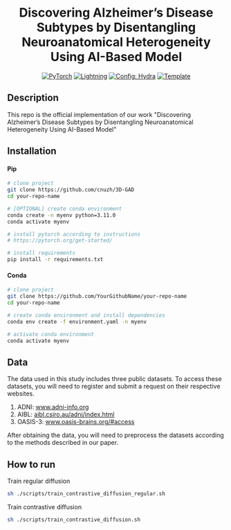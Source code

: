 <div align="center">


# Discovering Alzheimer’s Disease Subtypes by Disentangling Neuroanatomical Heterogeneity Using AI-Based Model


<a href="https://pytorch.org/get-started/locally/"><img alt="PyTorch" src="https://img.shields.io/badge/PyTorch-ee4c2c?logo=pytorch&logoColor=white"></a>
<a href="https://pytorchlightning.ai/"><img alt="Lightning" src="https://img.shields.io/badge/-Lightning-792ee5?logo=pytorchlightning&logoColor=white"></a>
<a href="https://hydra.cc/"><img alt="Config: Hydra" src="https://img.shields.io/badge/Config-Hydra-89b8cd"></a>
<a href="https://github.com/ashleve/lightning-hydra-template"><img alt="Template" src="https://img.shields.io/badge/-Lightning--Hydra--Template-017F2F?style=flat&logo=github&labelColor=gray"></a><br>

</div>

## Description

This repo is the official implementation of our work "Discovering Alzheimer’s Disease Subtypes by Disentangling Neuroanatomical Heterogeneity Using AI-Based Model"

## Installation

#### Pip

```bash
# clone project
git clone https://github.com/cnuzh/3D-GAD
cd your-repo-name

# [OPTIONAL] create conda environment
conda create -n myenv python=3.11.0
conda activate myenv

# install pytorch according to instructions
# https://pytorch.org/get-started/

# install requirements
pip install -r requirements.txt
```

#### Conda

```bash
# clone project
git clone https://github.com/YourGithubName/your-repo-name
cd your-repo-name

# create conda environment and install dependencies
conda env create -f environment.yaml -n myenv

# activate conda environment
conda activate myenv
```
## Data 

The data used in this study includes three public datasets. To access these datasets, you will need to register and submit a request on their respective websites.
1. ADNI: www.adni-info.org
2. AIBL: [aibl.csiro.au/adni/index.html](https://aibl.csiro.au/adni/index.html)
3. OASIS-3: www.oasis-brains.org/#access
   
After obtaining the data, you will need to preprocess the datasets according to the methods described in our paper.

## How to run


Train regular diffusion

```bash
sh ./scripts/train_contrastive_diffusion_regular.sh
```

Train contrastive diffusion

```bash
sh ./scripts/train_contrastive_diffusion.sh
```


